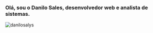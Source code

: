 <h3>Olá, sou o Danilo Sales, desenvolvedor web e analista de sistemas.</h3>

<p><img align="left" style="display:block;" src="https://github-readme-stats.vercel.app/api/top-langs?username=danilosalysd&show_icons=true&locale=en&layout=compact" alt="danilosalys" /></p>
